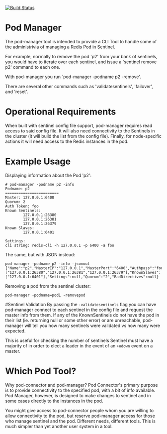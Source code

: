 [![Build Status](https://travis-ci.org/sentinel-tools/pod-manager.svg?branch=master)](https://travis-ci.org/sentinel-tools/pod-manager)
# Pod Manager

The pod-manager tool is intended to provide a CLI Tool to handle some of the
administrivia of managing a Redis Pod in Sentinel.

For example, normally to remove the pod 'p2' from your bank of sentinels, you
would have to iterate over each sentinel, and issue a 'sentinel remove p2'
command to each one.

With pod-manager you run `pod-manager -podname p2 -remove'.

There are several other commands such as 'validatesentinels', 'failover', and 'reset'.

# Operational Requirements
When built with sentinel config file support, pod-manager requires read access
to said config file. It will also need connectivity to the Sentinels in the
cluster (it will build the list from the config file). Finally, for
node-specific actions it will need access to the Redis instances in the pod.


# Example Usage

Displaying information about the Pod 'p2':
```shell
# pod-manager -podname p2 -info
Podname: p2
========================
Master: 127.0.0.1:6400
Quorum: 2
Auth Token: foo
Known Sentinels: 
        127.0.0.1:26380 
        127.0.0.1:26381 
        127.0.0.1:26379 
Known Slaves: 
        127.0.0.1:6401

Settings: 
cli string: redis-cli -h 127.0.0.1 -p 6400 -a foo

```

The same, but with JSON instead:
```shell
pod-manager -podname p2 -info -jsonout
{"Name":"p2","MasterIP":"127.0.0.1","MasterPort":"6400","Authpass":"foo","KnownSentinels":["127.0.0.1:26380","127.0.0.1:26381","127.0.0.1:26379"],"KnownSlaves":["127.0.0.1:6401"],"Settings":null,"Quorum":"2","BadDirectives":null}
```


Removing a pod from the sentinel cluster:
```shell
pod-manager -podname=pod1 -removepod
```

#Sentinel Validation 
By passing the `-validatesentinels` flag you can have pod-manager connect to
each sentinel in the config file and request the master info from them. If any
of the KnownSentinels do not have the pod in their list (ie. returning null or
some other error) or are unreachable, pod-manager will tell you how many
sentinels were validated vs how many were expected.

This is useful for checking the number of sentinels Sentinel must have a
majority of in order to elect a leader in the event of an `+odown` event on a
master.


# Which Pod Tool?
Why pod-connector and pod-manager? Pod Connector's primary purpose is to
provide connectivity to the specified pod, with a bit of info available. Pod
Manager, however, is designed to make changes to sentinel and in some cases
directly to the instances in the pod.

You might give access to pod-connector people whom you are willing to allow
connectivity to the pod, but reserve pod-manager access for those who manage
sentinel and the pod. Different needs, different tools. This is much simpler
than yet another user system in a tool.

